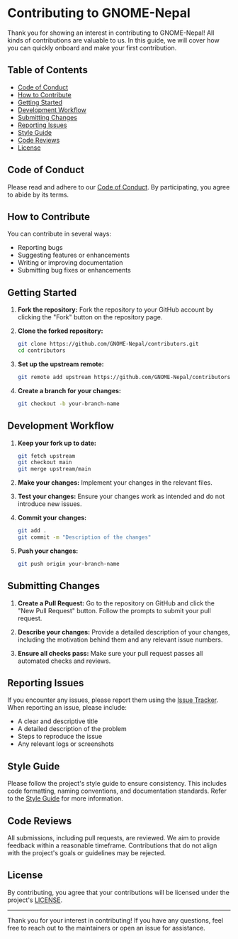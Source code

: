 # Contributing to GNOME-Nepal

Thank you for showing an interest in contributing to GNOME-Nepal! All kinds of contributions are valuable to us. In this guide, we will cover how you can quickly onboard and make your first contribution.

## Table of Contents
- [Code of Conduct](#code-of-conduct)
- [How to Contribute](#how-to-contribute)
- [Getting Started](#getting-started)
- [Development Workflow](#development-workflow)
- [Submitting Changes](#submitting-changes)
- [Reporting Issues](#reporting-issues)
- [Style Guide](#style-guide)
- [Code Reviews](#code-reviews)
- [License](#license)

## Code of Conduct

Please read and adhere to our [Code of Conduct](CODE_OF_CONDUCT.md). By participating, you agree to abide by its terms.

## How to Contribute

You can contribute in several ways:
- Reporting bugs
- Suggesting features or enhancements
- Writing or improving documentation
- Submitting bug fixes or enhancements

## Getting Started

1. **Fork the repository:**
   Fork the repository to your GitHub account by clicking the "Fork" button on the repository page.

2. **Clone the forked repository:**
   ```bash
   git clone https://github.com/GNOME-Nepal/contributors.git
   cd contributors
   ```

3. **Set up the upstream remote:**
   ```bash
   git remote add upstream https://github.com/GNOME-Nepal/contributors.git
   ```

4. **Create a branch for your changes:**
   ```bash
   git checkout -b your-branch-name
   ```
## Development Workflow

1. **Keep your fork up to date:**
   ```bash
   git fetch upstream
   git checkout main
   git merge upstream/main
   ```

2. **Make your changes:**
   Implement your changes in the relevant files.

3. **Test your changes:**
    Ensure your changes work as intended and do not introduce new issues.

4. **Commit your changes:**
   ```bash
   git add .
   git commit -m "Description of the changes"
   ```

5. **Push your changes:**
   ```bash
   git push origin your-branch-name
   ```

## Submitting Changes

1. **Create a Pull Request:**
   Go to the repository on GitHub and click the "New Pull Request" button. Follow the prompts to submit your pull request.

2. **Describe your changes:**
   Provide a detailed description of your changes, including the motivation behind them and any relevant issue numbers.

3. **Ensure all checks pass:**
   Make sure your pull request passes all automated checks and reviews.

## Reporting Issues

If you encounter any issues, please report them using the [Issue Tracker](https://github.com/GNOME-Nepal/contributors/issues). When reporting an issue, please include:
- A clear and descriptive title
- A detailed description of the problem
- Steps to reproduce the issue
- Any relevant logs or screenshots

## Style Guide

Please follow the project's style guide to ensure consistency. This includes code formatting, naming conventions, and documentation standards. Refer to the [Style Guide](STYLE_GUIDE.md) for more information.

## Code Reviews

All submissions, including pull requests, are reviewed. We aim to provide feedback within a reasonable timeframe. Contributions that do not align with the project's goals or guidelines may be rejected.

## License

By contributing, you agree that your contributions will be licensed under the project's [LICENSE](LICENSE).

---

Thank you for your interest in contributing! If you have any questions, feel free to reach out to the maintainers or open an issue for assistance.
